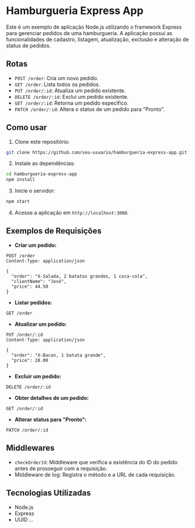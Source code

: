 # Hamburgueria Express App

Este é um exemplo de aplicação Node.js utilizando o framework Express para gerenciar pedidos de uma hamburgueria.
A aplicação possui as funcionalidades de cadastro, listagem, atualização, exclusão e alteração de status de pedidos.

## Rotas

- `POST /order`: Cria um novo pedido.
- `GET /order`: Lista todos os pedidos.
- `PUT /order/:id`: Atualiza um pedido existente.
- `DELETE /order/:id`: Exclui um pedido existente.
- `GET /order/:id`: Retorna um pedido específico.
- `PATCH /order/:id`: Altera o status de um pedido para "Pronto".

## Como usar

1. Clone este repositório:

```bash
git clone https://github.com/seu-usuario/hamburgueria-express-app.git
```

2. Instale as dependências:

```bash
cd hamburgueria-express-app
npm install
```

3. Inicie o servidor:

```bash
npm start
```

4. Acesse a aplicação em `http://localhost:3000`.

## Exemplos de Requisições

- **Criar um pedido:**

```http
POST /order
Content-Type: application/json

{
  "order": "X-Salada, 2 batatas grandes, 1 coca-cola",
  "clientName": "José",
  "price": 44.50
}
```

- **Listar pedidos:**

```http
GET /order
```

- **Atualizar um pedido:**

```http
PUT /order/:id
Content-Type: application/json

{
  "order": "X-Bacon, 1 batata grande",
  "price": 28.00
}
```

- **Excluir um pedido:**

```http
DELETE /order/:id
```

- **Obter detalhes de um pedido:**

```http
GET /order/:id
```

- **Alterar status para "Pronto":**

```http
PATCH /order/:id
```

## Middlewares

- `checkOrderId`: Middleware que verifica a existência do ID do pedido antes de prosseguir com a requisição.
- Middleware de log: Registra o método e a URL de cada requisição.

## Tecnologias Utilizadas

- Node.js
- Express
- UUID
...



